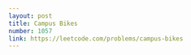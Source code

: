 ```yaml
---
layout: post
title: Campus Bikes
number: 1057
link: https://leetcode.com/problems/campus-bikes
---
```

